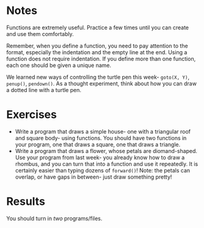 Notes
=====
Functions are extremely useful. Practice a few times until you can create and use them comfortably.

Remember, when you define a function, you need to pay attention to the format, especially the indentation and the empty line at the end. Using a function does not require indentation.
If you define more than one function, each one should be given a unique name.

We learned new ways of controlling the turtle pen this week- ```goto(X, Y)```, ```penup()```, ```pendown()```. As a thought experiment, think about how you can draw a dotted line with a turtle pen.


Exercises
=========
* Write a program that draws a simple house- one with a triangular roof and square body- using functions. You should have two functions in your program, one that draws a square, one that draws a triangle.
* Write a program that draws a flower, whose petals are diomand-shaped. Use your program from last week- you already know how to draw a rhombus, and you can turn that into a function and use it repeatedly. It is certainly easier than typing dozens of ```forward()```! Note: the petals can overlap, or have gaps in between- just draw something pretty!


Results
=======
You should turn in *two* programs/files.
